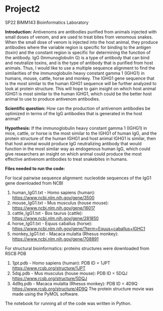 # Project2
SP22 BIMM143 Bioinformatics Laboratory 

**Introduction:** Antivenoms are antibodies purified from animals injected with small doses of venom, and are used to treat bites from venomous snakes. When the small dose of venom is injected into the host animal, they produce antibodies where the variable region is specific for binding to the antigen (toxin) and the constant region is specific for determining the function of the antibody. IgG (Immunoglobulin G) is a type of antibody that can bind and neutralize toxins, and is the type of antibody that is purified from host animals. Thus, I would like to use a multiple sequence alignment to find the similarities of the immunoglobulin heavy constant gamma 1 (IGHG1) in humans, mouse, cattle, horse and monkey. The IGHG1 gene sequence that is the most similar to the human IGHG1 sequence will be further analyzed to look at protein structure. This will hope to gain insight on which host animal IGHG1 is most similar to the human IGHG1, which could be the better host animal to use to produce antivenom antibodies.

**Scientific question:** How can the production of antivenom antibodies be optimized in terms of the IgG antibodies that is generated in the host animal?

**Hypothesis:** If the immunoglobulin heavy constant gamma 1 (IGHG1) in mice, cattle, or horse is the most similar to the IGHG1 of human IgG, and the protein structure of the human IGHG1 and host animal IGHG1 is similar, then that host animal would produce IgG neutralizing antibody that would function in the most similar way as endogenous human IgG, which could give researchers an insight on which animal could produce the most effective antivenom antibodies to treat snakebites in humans.

**Files needed to run the code:**

For local pairwise sequence alignment: nucleotide sequences of the IgG1 gene downloaded from NCBI
1) human_IgG1.txt - Homo sapiens (human): https://www.ncbi.nlm.nih.gov/gene/3500
2) mouse_IgG1.txt - Mus musculus (house mouse): https://www.ncbi.nlm.nih.gov/gene/16017
3) cattle_IgG1.txt - Bos taurus (cattle): https://www.ncbi.nlm.nih.gov/gene/281850
4) horse_IgG1.txt - Equus caballus (horse): https://www.ncbi.nlm.nih.gov/gene/?term=Equus+caballus+IGHC1
5) monkey_IgG1.txt - Macaca mulatta (Rhesus monkey): https://www.ncbi.nlm.nih.gov/gene/708891

For structural bioinformatics: proteins structures were downloaded from RSCB PDB
1) 1jpt.pdb - Homo sapiens (human): PDB ID = 1JPT https://www.rcsb.org/structure/1JPT
2) 5dqj.pdb - Mus musculus (house mouse): PDB ID = 5DQJ https://www.rcsb.org/structure/5DQJ
3) 4d9q.pdb - Macaca mulatta (Rhesus monkey): PDB ID = 4D9Q https://www.rcsb.org/structure/4D9Q
The protein structure movie was made using the PyMOL software.

The notebook for running all of the code was written in Python. 
